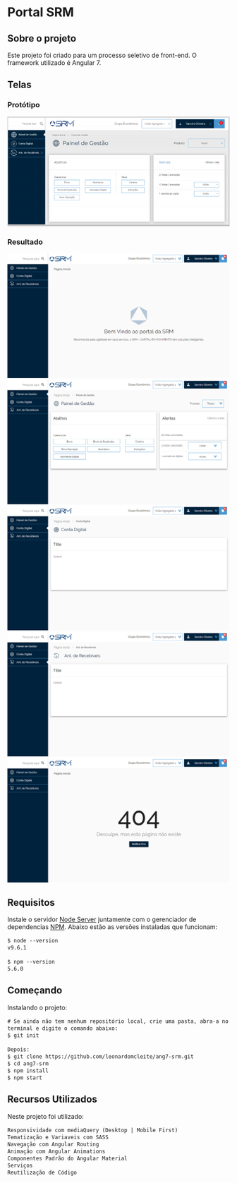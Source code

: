 # Portal SRM

## Sobre o projeto
Este projeto foi criado para um processo seletivo de front-end. O framework utilizado é Angular 7.

## Telas
### Protótipo

![alt text](src/assets/screenshot/prototipo-recebido.png)

### Resultado
![alt text](src/assets/screenshot/homepage.png)
![alt text](src/assets/screenshot/painel-de-gestao.png)
![alt text](src/assets/screenshot/conta-digital.png)
![alt text](src/assets/screenshot/recebiveis.png)
![alt text](src/assets/screenshot/pagina-nao-encontrada.png)

## Requisitos

Instale o servidor [Node Server](http://nodejs.org/) juntamente com o gerenciador de dependencias [NPM](https://npmjs.org/).
Abaixo estão as versões instaladas que funcionam:

    $ node --version
    v9.6.1

    $ npm --version
    5.6.0

## Começando
Instalando o projeto:

    # Se ainda não tem nenhum repositório local, crie uma pasta, abra-a no terminal e digite o comando abaixo:
    $ git init

    Depois:
    $ git clone https://github.com/leonardomcleite/ang7-srm.git
    $ cd ang7-srm
    $ npm install
    $ npm start

## Recursos Utilizados
Neste projeto foi utilizado:

    Responsividade com mediaQuery (Desktop | Mobile First)
    Tematização e Variaveis com SASS
    Navegação com Angular Routing
    Animação com Angular Animations
    Componentes Padrão do Angular Material
    Serviços
    Reutilização de Código
    